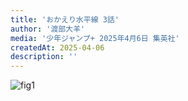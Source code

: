 ```yaml
---
title: 'おかえり水平線 3話'
author: '渡部大羊'
media: '少年ジャンプ+ 2025年4月6日 集英社'
createdAt: 2025-04-06
description: ''
---
```


![fig1](https://i.gyazo.com/29b274d7354f2ff0ee0bbb38440b7c15.png)
